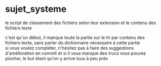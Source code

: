 # sujet_systeme
le script de classement des fichiers selon leur extension et le contenu des fichiers texte

c'est qu'un début, il manque toute la partie sur le tri par contenu des fichiers texte, sans parler du dictionnaire nécessaire à cette partie  
si vous voulez compléter, n'hésitez pas à faire des suggestions d'amélioration en commit et si il vous manque des trucs vous pouvez piocher, le but étant qu'on y arrive tous à peu près  

